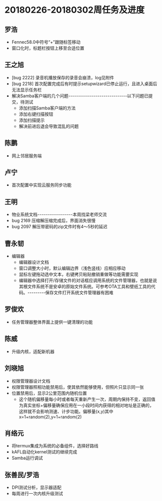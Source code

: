 # 20180226-20180302周任务及进度

## 罗浩
- Fennec58.0中符号“+”跟随标签移动
- 窗口化时，标题栏按钮上移至合适位置

## 王之旭
- [bug 2222] 录音机播放保存的录音会崩溃，log见附件
- [bug 2218] 首次配置完成后有时提示setupwizard已停止运行，且进入桌面后无法显示任务栏
- 解决Samba客户端的几个问题------------------------------以下问题已提交，待测试
   - 添加扫描Samba客户端的方法
   - 添加右键扫描按钮
   - 添加扫描提示
   - 解决前进后退会导致混乱的问题

## 陈鹏
- 网上邻居服务端

## 卢宁
- 首次配置中实现云服务同步功能

## 王明
- 物业系统文档------------------本周找梁老师交流
- bug 2169 压缩解压缩完成后，界面消失很慢
- bug 2097 解压带密码的zip文件时有4～5秒的延迟

## 曹永韧
- 编辑器
   - 编辑器设计文档
   - 窗口调整大小时，默认编辑边界（浅色竖线）应相应移动
   - 鼠标左键拖动选中文本，右键拷贝粘贴撤销重做等功能需要实现
   - 编辑器中选择打开/存储文件的对话框应调用系统的文件管理器，也就是说其根文件系统不是安卓的原始文件系统。可参考OTA工具和壁纸工具的代码。---------保存文件打开系统文件管理器有困难

## 罗俊欢
- 任务管理器整体界面上提供一键清理的功能

## 陈威
- 升级内核，适配新机器

## 刘晓旭
- 权限管理器设计文档
- 权限管理器照相功能禁用后，使其依然能够使用，但照片只显示同一张
- 位置禁用后，显示2公里范围内随机位置
   - 这个随机偏移量每小时或者每天重新产生一次，周期内保持不变，返回值为真实坐标+偏移量确保应用在一小段时间内获得的相对地址是正确的，这样就不会影响测速、计步功能。偏移量(x,y)其中 x=1+random(2),y=1+random(2)

## 肖络元
- 将termux集成为系统的必备组件，选择好路线
- kAFL自动化kernel测试的继续完成
- Samba运行调试

## 张善民/罗浩
- DPI测试分析，显示器适配
- 每周进行一次内核升级测试

